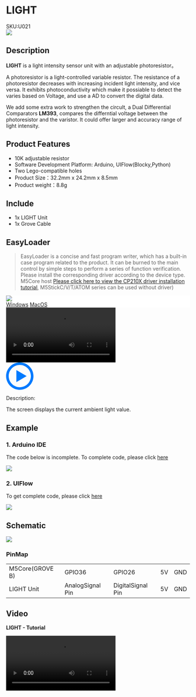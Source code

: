 # LIGHT

<div class="badge badge-pill badge-primary product_sku_tag">SKU:U021</div>

<div class="product_pic"><img src="assets/img/product_pics/unit/M5GO_Unit_light.webp"></div>

## Description

**LIGHT** is a light intensity sensor unit with an adjustable photoresistor。

A photoresistor is a light-controlled variable resistor. The resistance of a photoresistor decreases with increasing incident light intensity, and vice versa.
It exhibits photoconductivity which make it possiable to detect the varies based on Voltage, and use a AD to convert the digital data.

We add some extra work to strengthen the circult, a Dual Differential Comparators **LM393**, compares the differntial voltage between the photoresistor and the varistor. It could offer larger and accuracy range of light intensity.

## Product Features

- 10K adjustable resistor
- Software Development Platform: Arduino, UIFlow(Blocky,Python)
- Two Lego-compatible holes
- Product Size：32.2mm x 24.2mm x 8.5mm
- Product weight：8.8g

## Include

- 1x LIGHT Unit
- 1x Grove Cable

## EasyLoader

>EasyLoader is a concise and fast program writer, which has a built-in case program related to the product. It can be burned to the main control by simple steps to perform a series of function verification. Please install the corresponding driver according to the device type. M5Core host [Please click here to view the CP210X driver installation tutorial](en/arduino/arduino_development), M5StickC/V/T/ATOM series can be used without driver)

<div class="easyloader-box">
    <div style="background-color:white;">
        <div><img src="https://m5stack.oss-cn-shenzhen.aliyuncs.com/image/easyloader_intro.webp"></div>
        <div class="easyloader-btn">
            <a href="https://m5stack.oss-cn-shenzhen.aliyuncs.com/EasyLoader/Windows/UNIT/For%20M5Core/EasyLoader_Light_UNIT_With_M5Core.exe">Windows</a>
            <a href="https://m5stack.oss-cn-shenzhen.aliyuncs.com/EasyLoader/MacOS/UNIT/EasyLoader_Light_UNIT_With_M5Core.dmg">MacOS</a>
            <!-- <a>Linux</a>
            <a>MacOS</a> -->
        </div>
    </div>
    <div>
        <video id="example_video" controls>
            <source src="https://m5stack.oss-cn-shenzhen.aliyuncs.com/video/Product_example_video/Unit/Light_UNIT.mp4" type="video/mp4">
        </video>
        <div class="easyloader-mask">
        <a>
            <svg id="play-btn" t="1583228776634" class="icon" viewBox="0 0 1024 1024" version="1.1" xmlns="http://www.w3.org/2000/svg" p-id="4152" width="75" height="75"><path d="M512 0C229.216 0 0 229.216 0 512s229.216 512 512 512 512-229.216 512-512S794.784 0 512 0z m0 928C282.24 928 96 741.76 96 512S282.24 96 512 96s416 186.24 416 416-186.24 416-416 416zM384 288l384 224-384 224z" p-id="4153" fill="#007aff"></path></svg></a>
            <p>Description:</p>
            <p>The screen displays the current ambient light value.</p>
        </div>
    </div>
</div>

## Example

### 1. Arduino IDE

The code below is incomplete. To complete code, please click [here](https://github.com/m5stack/M5-ProductExampleCodes/tree/master/Unit/LIGHT/Arduino)

<img src="assets/img/product_pics/unit/unit_example/LIGHT/example_unit_light_04.webp">

### 2. UIFlow

To get complete code, please click [here](https://github.com/m5stack/M5-ProductExampleCodes/tree/master/Unit/LIGHT/UIFlow)

<img src="assets/img/product_pics/unit/unit_example/LIGHT/example_unit_light_03.webp">

## Schematic

<img src="assets/img/product_pics/unit/light_sch.JPG">

### PinMap

<table>
 <tr><td>M5Core(GROVE B)</td><td>GPIO36</td><td>GPIO26</td><td>5V</td><td>GND</td></tr>
 <tr><td>LIGHT Unit</td><td>AnalogSignal Pin</td><td>DigitalSignal Pin</td><td>5V</td><td>GND</td></tr>
</table>

## Video

**LIGHT - Tutorial**

<video class="video_size" controls>
    <source src="https://m5stack.oss-cn-shenzhen.aliyuncs.com/video/LukeVideo/m5stack%20iot%20lighting%20part%202%20-%20light%20sensor%20control.mp4" type="video/mp4">
</video>

<script>

   var purchase_link = 'https://m5stack.com/collections/m5-unit/products/light-sensor-unit';

   anchor_search(purchase_link);
   scrollFunc();

</script>